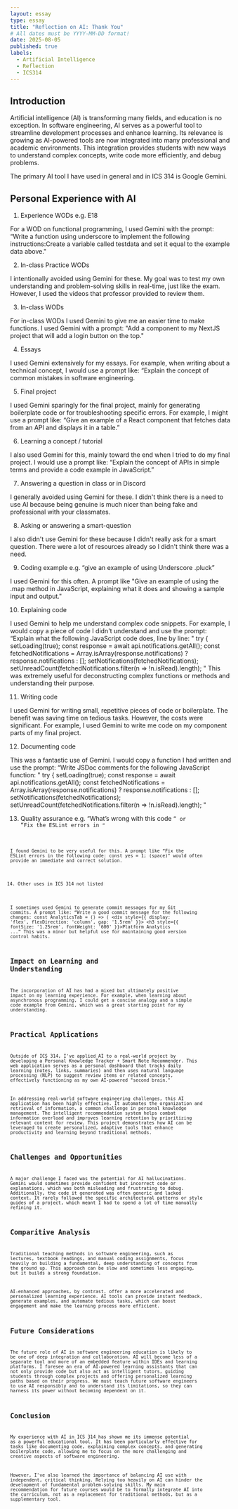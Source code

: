 ```yaml
---
layout: essay
type: essay
title: "Reflection on AI: Thank You"
# All dates must be YYYY-MM-DD format!
date: 2025-08-05
published: true
labels:
  - Artificial Intelligence
  - Reflection
  - ICS314
---
```


## Introduction

Artificial intelligence (AI) is transforming many fields, and education is no exception. In software engineering, AI serves as a powerful tool to streamline development processes and enhance learning. Its relevance is growing as AI-powered tools are now integrated into many professional and academic environments. This integration provides students with new ways to understand complex concepts, write code more efficiently, and debug problems.

The primary AI tool I have used in general and in ICS 314 is Google Gemini.

## Personal Experience with AI

1. Experience WODs e.g. E18

For a WOD on functional programming, I used Gemini with the prompt: “Write a function using underscore to implement the following instructions:Create a variable called testdata and set it equal to the example data above."

2. In-class Practice WODs

I intentionally avoided using Gemini for these. My goal was to test my own understanding and problem-solving skills in real-time, just like the exam. However, I used the videos that professor provided to review them. 

3. In-class WODs

For in-class WODs I used Gemini to give me an easier time to make functions. I used Gemini with a prompt: "Add a component to my NextJS project that will add a login button on the top."

4. Essays

I used Gemini extensively for my essays. For example, when writing about a technical concept, I would use a prompt like: “Explain the concept of common mistakes in software engineering.

5. Final project

I used Gemini sparingly for the final project, mainly for generating boilerplate code or for troubleshooting specific errors. For example, I might use a prompt like: “Give an example of a React component that fetches data from an API and displays it in a table.”

6. Learning a concept / tutorial

I also used Gemini for this, mainly toward the end when I tried to do my final project. I would use a prompt like: “Explain the concept of APIs in simple terms and provide a code example in JavaScript.” 

7. Answering a question in class or in Discord

I generally avoided using Gemini for these. I didn't think there is a need to use AI because being genuine is much nicer than being fake and professional with your classmates.

8. Asking or answering a smart-question

I also didn't use Gemini for these because I didn't really ask for a smart question. There were a lot of resources already so I didn't think there was a need. 

9. Coding example e.g. “give an example of using Underscore .pluck”

I used Gemini for this often. A prompt like "Give an example of using the .map method in JavaScript, explaining what it does and showing a sample input and output."

10. Explaining code

I used Gemini to help me understand complex code snippets. For example, I would copy a piece of code I didn't understand and use the prompt: “Explain what the following JavaScript code does, line by line:
"
try {
        setLoading(true);
        const response = await api.notifications.getAll();
        const fetchedNotifications = Array.isArray(response.notifications) ? response.notifications : [];
        setNotifications(fetchedNotifications);
        setUnreadCount(fetchedNotifications.filter(n => !n.isRead).length);
"
This was extremely useful for deconstructing complex functions or methods and understanding their purpose.

11. Writing code

I used Gemini for writing small, repetitive pieces of code or boilerplate. The benefit was saving time on tedious tasks. However, the costs were significant. For example, I used Gemini to write me code on my component parts of my final project.

12. Documenting code

This was a fantastic use of Gemini. I would copy a function I had written and use the prompt: “Write JSDoc comments for the following JavaScript function:
"
try {
        setLoading(true);
        const response = await api.notifications.getAll();
        const fetchedNotifications = Array.isArray(response.notifications) ? response.notifications : [];
        setNotifications(fetchedNotifications);
        setUnreadCount(fetchedNotifications.filter(n => !n.isRead).length);
"

13. Quality assurance e.g. “What’s wrong with this code <code here>” or “Fix the ESLint errors in <code here>”

I found Gemini to be very useful for this. A prompt like “Fix the ESLint errors in the following code: const yes = 1; (space)" would often provide an immediate and correct solution.

14. Other uses in ICS 314 not listed

I sometimes used Gemini to generate commit messages for my Git commits. A prompt like: 
“Write a good commit message for the following changes: 
const AnalyticsTab = () => (
    <div style={{ display: 'flex', flexDirection: 'column', gap: '1.5rem' }}>
      <h3 style={{ fontSize: '1.25rem', fontWeight: '600' }}>Platform Analytics</h3>
...” This was a minor but helpful use for maintaining good version control habits.

## Impact on Learning and Understanding

The incorporation of AI has had a mixed but ultimately positive impact on my learning experience. For example, when learning about asynchronous programming, I could get a concise analogy and a simple code example from Gemini, which was a great starting point for my understanding.

## Practical Applications

Outside of ICS 314, I've applied AI to a real-world project by developing a Personal Knowledge Tracker + Smart Note Recommender. This web application serves as a personal dashboard that tracks daily learning (notes, links, summaries) and then uses natural language processing (NLP) to suggest review items or related concepts, effectively functioning as my own AI-powered "second brain."

In addressing real-world software engineering challenges, this AI application has been highly effective. It automates the organization and retrieval of information, a common challenge in personal knowledge management. The intelligent recommendation system helps combat information overload and improves learning retention by prioritizing relevant content for review. This project demonstrates how AI can be leveraged to create personalized, adaptive tools that enhance productivity and learning beyond traditional methods.


## Challenges and Opportunities

A major challenge I faced was the potential for AI hallucinations. Gemini would sometimes provide confident but incorrect code or explanations, which was both misleading and frustrating to debug. Additionally, the code it generated was often generic and lacked context. It rarely followed the specific architectural patterns or style guides of a project, which meant I had to spend a lot of time manually refining it.


## Comparitive Analysis

Traditional teaching methods in software engineering, such as lectures, textbook readings, and manual coding assignments, focus heavily on building a fundamental, deep understanding of concepts from the ground up. This approach can be slow and sometimes less engaging, but it builds a strong foundation.

AI-enhanced approaches, by contrast, offer a more accelerated and personalized learning experience. AI tools can provide instant feedback, generate examples, and automate tedious tasks, which can boost engagement and make the learning process more efficient.


## Future Considerations

The future role of AI in software engineering education is likely to be one of deep integration and collaboration. AI will become less of a separate tool and more of an embedded feature within IDEs and learning platforms. I foresee an era of AI-powered learning assistants that can not only provide code but also act as intelligent tutors, guiding students through complex projects and offering personalized learning paths based on their progress. We must teach future software engineers to use AI responsibly and to understand its limitations, so they can harness its power without becoming dependent on it.


## Conclusion

My experience with AI in ICS 314 has shown me its immense potential as a powerful educational tool. It has been particularly effective for tasks like documenting code, explaining complex concepts, and generating boilerplate code, allowing me to focus on the more challenging and creative aspects of software engineering.

However, I've also learned the importance of balancing AI use with independent, critical thinking. Relying too heavily on AI can hinder the development of fundamental problem-solving skills. My main recommendation for future courses would be to formally integrate AI into the curriculum, not as a replacement for traditional methods, but as a supplementary tool.
